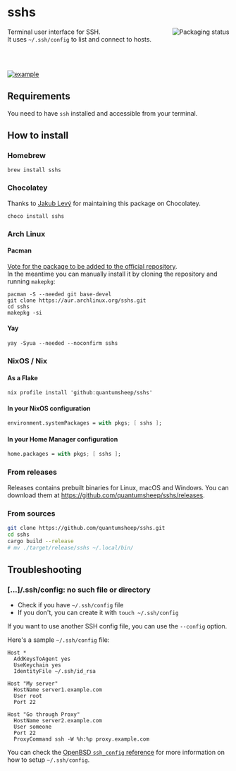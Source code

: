 # sshs

<a href="https://repology.org/project/sshs/versions">
    <img src="https://repology.org/badge/vertical-allrepos/sshs.svg" alt="Packaging status" align="right">
</a>

Terminal user interface for SSH.  
It uses `~/.ssh/config` to list and connect to hosts.

<br>
<br>

[![example](https://i.imgur.com/vdve7d5.gif)](https://asciinema.org/a/642202)

## Requirements

You need to have `ssh` installed and accessible from your terminal.

## How to install

### Homebrew

```shell
brew install sshs
```

### Chocolatey

Thanks to [Jakub Levý](https://github.com/jakublevy/chocopkgs/tree/master/sshs) for maintaining this package on Chocolatey.

```shell
choco install sshs
```

### Arch Linux

#### Pacman

[Vote for the package to be added to the official repository](https://aur.archlinux.org/packages/sshs).  
In the meantime you can manually install it by cloning the repository and running `makepkg`:

```shell
pacman -S --needed git base-devel
git clone https://aur.archlinux.org/sshs.git
cd sshs
makepkg -si
```

#### Yay

```shell
yay -Syua --needed --noconfirm sshs
```

### NixOS / Nix

#### As a Flake

```shell
nix profile install 'github:quantumsheep/sshs'
```

#### In your NixOS configuration

```nix
environment.systemPackages = with pkgs; [ sshs ];
```

#### In your Home Manager configuration

```nix
home.packages = with pkgs; [ sshs ];
```

### From releases

Releases contains prebuilt binaries for Linux, macOS and Windows. You can download them at <https://github.com/quantumsheep/sshs/releases>.

### From sources

```bash
git clone https://github.com/quantumsheep/sshs.git
cd sshs
cargo build --release
# mv ./target/release/sshs ~/.local/bin/
```

## Troubleshooting

### [...]/.ssh/config: no such file or directory

- Check if you have `~/.ssh/config` file
- If you don't, you can create it with `touch ~/.ssh/config`

If you want to use another SSH config file, you can use the `--config` option.

Here's a sample `~/.ssh/config` file:

```nginx
Host *
  AddKeysToAgent yes
  UseKeychain yes
  IdentityFile ~/.ssh/id_rsa

Host "My server"
  HostName server1.example.com
  User root
  Port 22

Host "Go through Proxy"
  HostName server2.example.com
  User someone
  Port 22
  ProxyCommand ssh -W %h:%p proxy.example.com
```

You can check the [OpenBSD `ssh_config` reference](https://man.openbsd.org/ssh_config.5) for more information on how to setup `~/.ssh/config`.
